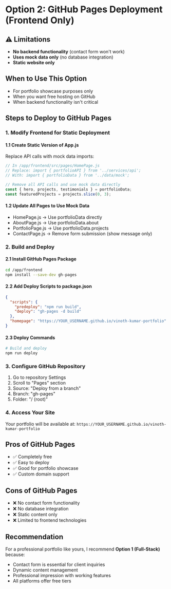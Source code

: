 # Option 2: GitHub Pages Deployment (Frontend Only)

## ⚠️ Limitations
- **No backend functionality** (contact form won't work)
- **Uses mock data only** (no database integration)
- **Static website only**

## When to Use This Option
- For portfolio showcase purposes only
- When you want free hosting on GitHub
- When backend functionality isn't critical

## Steps to Deploy to GitHub Pages

### 1. Modify Frontend for Static Deployment

#### 1.1 Create Static Version of App.js
Replace API calls with mock data imports:

```javascript
// In /app/frontend/src/pages/HomePage.js
// Replace: import { portfolioAPI } from '../services/api';
// With: import { portfolioData } from '../data/mock';

// Remove all API calls and use mock data directly
const { hero, projects, testimonials } = portfolioData;
const featuredProjects = projects.slice(0, 3);
```

#### 1.2 Update All Pages to Use Mock Data
- HomePage.js → Use portfolioData directly
- AboutPage.js → Use portfolioData.about
- PortfolioPage.js → Use portfolioData.projects  
- ContactPage.js → Remove form submission (show message only)

### 2. Build and Deploy

#### 2.1 Install GitHub Pages Package
```bash
cd /app/frontend
npm install --save-dev gh-pages
```

#### 2.2 Add Deploy Scripts to package.json
```json
{
  "scripts": {
    "predeploy": "npm run build",
    "deploy": "gh-pages -d build"
  },
  "homepage": "https://YOUR_USERNAME.github.io/vinoth-kumar-portfolio"
}
```

#### 2.3 Deploy Commands
```bash
# Build and deploy
npm run deploy
```

### 3. Configure GitHub Repository

1. Go to repository Settings
2. Scroll to "Pages" section
3. Source: "Deploy from a branch"
4. Branch: "gh-pages"
5. Folder: "/ (root)"

### 4. Access Your Site
Your portfolio will be available at:
`https://YOUR_USERNAME.github.io/vinoth-kumar-portfolio`

## Pros of GitHub Pages
- ✅ Completely free
- ✅ Easy to deploy
- ✅ Good for portfolio showcase
- ✅ Custom domain support

## Cons of GitHub Pages  
- ❌ No contact form functionality
- ❌ No database integration
- ❌ Static content only
- ❌ Limited to frontend technologies

## Recommendation
For a professional portfolio like yours, I recommend **Option 1 (Full-Stack)** because:
- Contact form is essential for client inquiries
- Dynamic content management
- Professional impression with working features
- All platforms offer free tiers